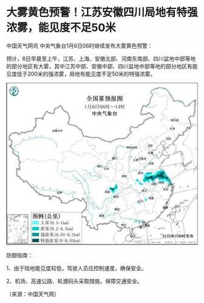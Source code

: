 # 大雾黄色预警！江苏安徽四川局地有特强浓雾，能见度不足50米

中国天气网讯 中央气象台1月6日06时继续发布大雾黄色预警：

预计，6日早晨至上午，江苏、上海、安徽北部、河南东南部、四川盆地中部等地的部分地区有大雾，其中江苏中部、安徽中部、四川盆地中部等地的部分地区有能见度低于200米的强浓雾，局地有能见度不足50米的特强浓雾。

![643927fce7a76ef9ae398f94cb6361c7.jpg](https://raw.githubusercontent.com/qqhsx/qqnews_image/main/2024/01/06/大雾黄色预警！江苏安徽四川局地有特强浓雾，能见度不足50米/643927fce7a76ef9ae398f94cb6361c7.jpg)

防御指南：

1、由于陆地能见度较低，驾驶人员应控制速度，确保安全。

2、机场、高速公路、轮渡码头采取措施，保障交通安全。

（来源：中国天气网）

